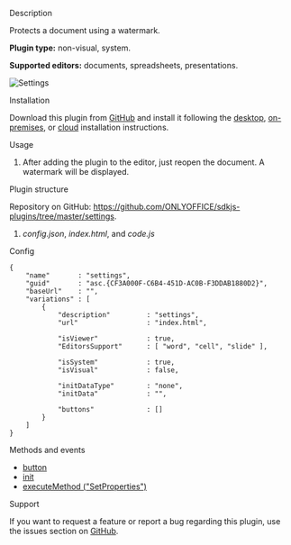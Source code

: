 Description

Protects a document using a watermark.

**Plugin type:** non-visual, system.

**Supported editors:** documents, spreadsheets, presentations.

![Settings](/assets/images/plugins/gifs/settings.gif)

Installation

Download this plugin from [GitHub](https://github.com/ONLYOFFICE/sdkjs-plugins/tree/master/settings) and install it following the [desktop](/plugin/installation/desktop), [on-premises](/plugin/installation/onpremises), or [cloud](/plugin/installation/cloud) installation instructions.

Usage

1. After adding the plugin to the editor, just reopen the document. A watermark will be displayed.

Plugin structure

Repository on GitHub: <https://github.com/ONLYOFFICE/sdkjs-plugins/tree/master/settings>.

1. *config.json*, *index.html*, and *code.js*

Config

```
{
    "name"       : "settings",
    "guid"       : "asc.{CF3A000F-C6B4-451D-AC0B-F3DDAB1880D2}",
    "baseUrl"    : "",
    "variations" : [
        {
            "description"         : "settings",
            "url"                 : "index.html",

            "isViewer"            : true,
            "EditorsSupport"      : [ "word", "cell", "slide" ],

            "isSystem"            : true,
            "isVisual"            : false,

            "initDataType"        : "none",
            "initData"            : "",

            "buttons"             : []
        }
    ]
}
```

Methods and events

* [button](/plugin/events/button)
* [init](/plugin/events/init)
* [executeMethod ("SetProperties")](/plugin/executemethod/common/setproperties)

Support

If you want to request a feature or report a bug regarding this plugin, use the issues section on [GitHub](https://github.com/ONLYOFFICE/sdkjs-plugins/issues).
